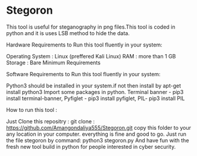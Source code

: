 # Stegoron

This tool is useful for steganography in png files.This tool is coded in python and it is uses LSB method to hide the data.

Hardware Requirements to Run this tool fluently in your system:

Operating System : Linux (preffered Kali Linux) RAM : more than 1 GB Storage : Bare Minimum Requirements

Software Requirements to Run this tool fluently in your system:

Python3 should be installed in your system.if not then install by apt-get install python3 Import some packages in python. Terminal banner - pip3 install terminal-banner, Pyfiglet - pip3 install pyfiglet, PIL- pip3 install PIL

How to run this tool :

Just Clone this repositry : git clone : https://github.com/Amangondaliya555/Stegoron.git copy this folder to your any location in your computer. everything is fine and good to go. Just run the file stegoron by command: python3 stegoron.py And have fun with the fresh new tool build in python for people interested in cyber security.

